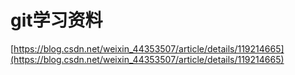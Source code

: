 # git学习资料

[https://blog.csdn.net/weixin_44353507/article/details/119214665](https://blog.csdn.net/weixin_44353507/article/details/119214665)
